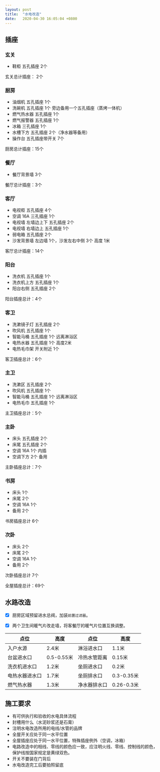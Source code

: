 ```yaml
---
layout: post
title:  "水电改造"
date:   2020-04-30 16:05:04 +0800
---
```


## 插座
### 玄关
* 鞋柜 五孔插座 2个

玄关总计插座： 2个

### 厨房
* 油烟机 五孔插座 1个
* 洗碗机 五孔插座 1个 旁边备用一个五孔插座（蒸烤一体机）
* 燃气热水器 五孔插座 1个
* 燃气报警器 五孔插座 1个
* 冰箱 三孔插座 1个
* 水槽下方 五孔插座 2个（净水器等备用）
* 操作台 五孔插座带开关 7个

厨房总计插座：15个

### 餐厅
* 餐厅背景墙 3个

餐厅总计插座：3个

### 客厅
* 电视柜 五孔插座 4个
* 空调 16A 三孔插座 1个
* 电视墙 左墙边上下 五孔插座 2个
* 电视墙 右墙边上 五孔插座 1个
* 弱电箱 五孔插座 2个
* 沙发背景墙 左边墙 1个，沙发左右中侧 3个 高度 1米

客厅总计插座：14个

### 阳台
* 洗衣机 五孔插座 1个
* 洗衣机上方 五孔插座 1个
* 阳台右侧 五孔插座 2个

阳台插座总计：4个

### 客卫
* 洗漱镜子灯 五孔插座 2个
* 吹风机 五孔插座 1个
* 智能马桶 五孔插座 1个 远离淋浴区
* 电热水器 五孔插座 1个 高度2米
* 电热毛巾架 开关附近 1个

客卫插座总计：6个

### 主卫
* 洗漱区 五孔插座 2个
* 吹风机 五孔插座 1个
* 智能马桶 五孔插座 1个 远离淋浴区
* 电热毛巾 五孔插座 1个

主卫插座总计：5个

### 主卧
* 床头 五孔插座 2个
* 床尾 五孔插座 2个
* 空调 16A 1个 内插
* 空调下方 2个 备用

主卧插座总计：7个

### 书房
* 床头 1个
* 床尾 2个
* 空调 16A 1个
* 备用 2个

书房插座总计 6个

### 次卧
* 床头 2个
* 床尾 2个
* 空调 16A 1个
* 备用 2个

次卧插座总计 7个

全屋插座总计：69个

## 水路改造

- [x] 厨房区域预留进水总阀，加装`前置过滤器`。
- [x] 两个卫生间暖气片改走墙，将客餐厅的暖气片位置互换调整。


|点位|高度| 点位 | 高度 |
|-|-| - | - |
|入户水源|2.4米| 淋浴进水口 | 1.1米 |
|台盆进水口|0.5-0.55米| 冷热水管距离 | 0.15米 |
|洗衣机进水口|1.2米| 坐厕进水口 | 0.2米 |
|电热水器进水口|1.7米| 坐厕排水口 | 0.3-0.35米 |
|燃气热水器|1.3米| 净水器排水口 | 0.26-0.3米 |



## 施工要求
* 有可供执行和验收的水电具体流程
* 封槽用什么（水泥砂浆还是石膏）
* 注明水电改造所用的电线/水管的品牌
* 全屋开关应处于同一水平位置
* 全屋插座应处于同一水平位置，特殊插座例外（空调，冰箱）
* 电路改造中的相线、零线的颜色应一致，应注明火线、零线、控制线的颜色，保护线按国家规定是黄绿双色。
* 开关不要装在门背后
* 水电改造完工后要拍照留底